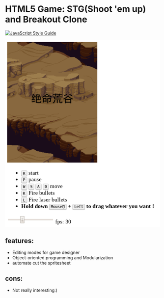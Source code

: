 # HTML5 Game: STG(Shoot 'em up) and Breakout Clone

[![JavaScript Style Guide](https://cdn.rawgit.com/standard/standard/master/badge.svg)](https://github.com/standard/standard)


<a href="https://huulane.github.io/HTML5-Game/">
   <img src="./Screenshot_20200422_222101.png">
</a>


## features:

- Editing modes for game designer
- Object-oriented programming and Modularization
- automate cut the spritesheet

## cons:

- Not really interesting:)
